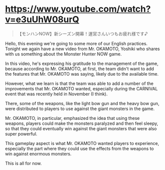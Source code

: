 # https://www.youtube.com/watch?v=e3uUhW08urQ

> 【モンハンNOW】新シーズン開幕！運営さんいつもお疲れ様です♪ 

Hello, this evening we're going to some more of our English practices. Tonight we again have a new video from Mr. OKAMOTO, Yoshiki who shares with us something about the Monster Hunter NOW game.

In this video, he's expressing his gratitude to the management of the game, because according to Mr. OKAMOTO, at first, the team didn't want to add the features that Mr. OKAMOTO was saying, likely due to the available time.

However, what we learn is that the team was able to add a number of the improvements that Mr. OKAMOTO wanted, especially during the CARNIVAL event that was recently held in November (I think).

There, some of the weapons, like the light bow gun and the heavy bow gun, were distributed to players to use against the giant monsters in the game.

Mr. OKAMOTO, in particular, emphasized the idea that using these weapons, players could make the monsters paralyzed and then feel sleepy, so that they could eventually win against the giant monsters that were also super powerful.

This gameplay aspect is what Mr. OKAMOTO wanted players to experience, especially the part where they could use the effects from the weapons to win against enormous monsters.

This is all for now.
